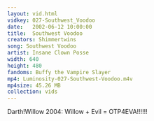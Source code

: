```yaml
---
layout: vid.html
vidkey: 027-Southwest_Voodoo
date:   2002-06-12 10:00:00
title:  Southwest Voodoo
creators: Shimmertwins
song: Southwest Voodoo
artist: Insane Clown Posse
width: 640
height: 480
fandoms: Buffy the Vampire Slayer
mp4: Luminosity-027-Southwest-Voodoo.m4v
mp4size: 45.26 MB
collection: vids
---
```


  <div>
  Darth!Willow 2004: Willow + Evil = OTP4EVA!!!!!!
  </div>
  